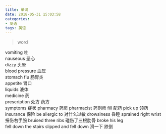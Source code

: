 ```yaml
---
title: 单词
date: 2018-05-31 15:03:58
categories:
- 英语
tags: 英语
---
```


> word

vomiting  吐         
nauseous  恶心      
dizzy   头晕    
blood pressure   血压    
stomach flu 肠胃炎    
appetite   胃口     
liquids   液体   
medicine   药    
prescription  处方 药方     
symptoms  症状 
pharmacy  药房
pharmacist  药剂师
fill   配药
pick up  领药
insurance  保险
be allergic to  对什么过敏
drowsiness   昏睡
sprained  right wrist  扭伤右手腕
bruised three ribs   碰伤了三根肋骨
broke his leg  
fell down the stairs 
slipped and fell down  滑一下 跌倒

